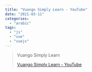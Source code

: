 ```yaml
---
title: "Vuango Simply Learn - YouTube"
date: "2021-03-11"
categories: 
  - "arabic"
tags: 
  - "js"
  - "vue"
  - "vuejs"
---
```


> Vuango Simply Learn
> 
> [Vuango Simply Learn - YouTube](https://www.youtube.com/c/VuangoSimplyLearning/playlists)
